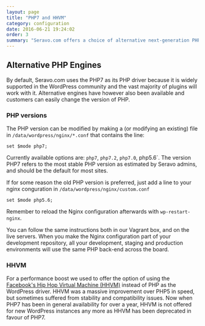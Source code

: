 ```yaml
---
layout: page
title: "PHP7 and HHVM"
category: configuration
date: 2016-06-21 19:24:02
order: 3
summary: "Seravo.com offers a choice of alternative next-generation PHP engines, like PHP7 or HHVM to be used with WordPress"
---
```


## Alternative PHP Engines

By default, Seravo.com uses the PHP7 as its PHP driver because it is widely supported in the WordPress community and the vast majority of plugins will work with it. Alternative engines have however also been available and customers can easily change the version of PHP.

### PHP versions

The PHP version can be modified by making a (or modifying an existing) file in `/data/wordpress/nginx/*.conf` that contains the line:
```
set $mode php7;
```

Currently available options are: `php7`, `php7.2`, `php7.0`, php5.6`. The version PHP7 refers to the most stable PHP version as estimated by Seravo admins, and should be the default for most sites.

If for some reason the old PHP version is preferred, just add a line to your nginx conguration in `/data/wordpress/nginx/custom.conf`
```
set $mode php5.6;
```

Remember to reload the Nginx configuration afterwards with `wp-restart-nginx`.

You can follow the same instructions both in our Vagrant box, and on the live servers. When you make the Nginx configuration part of your development repository, all your development, staging and production environments will use the same PHP back-end across the board.

### HHVM

For a performance boost we used to offer the option of using the [Facebook's Hip Hop Virtual Machine (HHVM)](http://hhvm.com) instead of PHP as the WordPress driver. HHVM was a massive improvement over PHP5 in speed, but sometimes suffered from stability and compatibility issues. Now when PHP7 has been in general availability for over a year, HHVM is not offered for new WordPress instances any more as HHVM has been deprecated in favour of PHP7.
